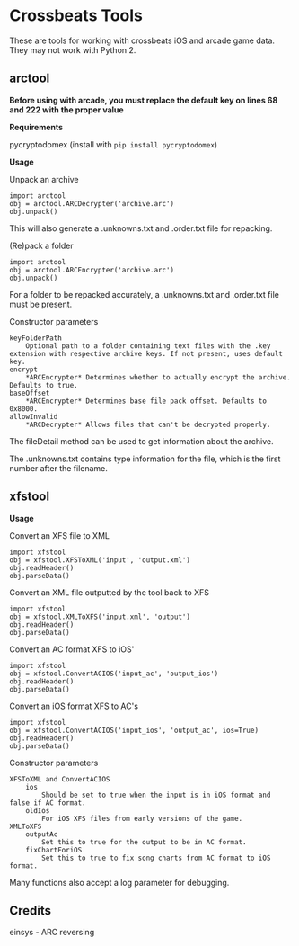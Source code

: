 Crossbeats Tools
================

These are tools for working with crossbeats iOS and arcade game data.
They may not work with Python 2.

arctool
-------
**Before using with arcade, you must replace the default key on lines 68 and 222 with the proper value**

**Requirements**

pycryptodomex (install with `pip install pycryptodomex`)

**Usage**

Unpack an archive

	import arctool
	obj = arctool.ARCDecrypter('archive.arc')
	obj.unpack()
This will also generate a .unknowns.txt and .order.txt file for repacking.

(Re)pack a folder

	import arctool
	obj = arctool.ARCEncrypter('archive.arc')
	obj.unpack()

For a folder to be repacked accurately, a .unknowns.txt and .order.txt file must be present.

Constructor parameters

	keyFolderPath
		Optional path to a folder containing text files with the .key extension with respective archive keys. If not present, uses default key.
	encrypt
		*ARCEncrypter* Determines whether to actually encrypt the archive. Defaults to true.
	baseOffset
		*ARCEncrypter* Determines base file pack offset. Defaults to 0x8000.
	allowInvalid
		*ARCDecrypter* Allows files that can't be decrypted properly.

The fileDetail method can be used to get information about the archive.

The .unknowns.txt contains type information for the file, which is the first number after the filename.

xfstool
-------
**Usage**

Convert an XFS file to XML

	import xfstool
	obj = xfstool.XFSToXML('input', 'output.xml')
	obj.readHeader()
	obj.parseData()

Convert an XML file outputted by the tool back to XFS

	import xfstool
	obj = xfstool.XMLToXFS('input.xml', 'output')
	obj.readHeader()
	obj.parseData()

Convert an AC format XFS to iOS'

	import xfstool
	obj = xfstool.ConvertACIOS('input_ac', 'output_ios')
	obj.readHeader()
	obj.parseData()

Convert an iOS format XFS to AC's

	import xfstool
	obj = xfstool.ConvertACIOS('input_ios', 'output_ac', ios=True)
	obj.readHeader()
	obj.parseData()	

Constructor parameters

	XFSToXML and ConvertACIOS
		ios
			Should be set to true when the input is in iOS format and false if AC format.
		oldIos
			For iOS XFS files from early versions of the game.
	XMLToXFS
		outputAc
			Set this to true for the output to be in AC format.
		fixChartForiOS
			Set this to true to fix song charts from AC format to iOS format.

Many functions also accept a log parameter for debugging.

Credits
-------
einsys - ARC reversing
